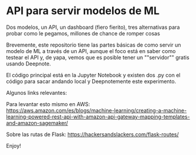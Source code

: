 # API para servir modelos de ML

Dos modelos, un API, un dashboard (fiero fierito), tres alternativas para probar como le pegamos, millones de chance de romper cosas


Brevemente, este repositorio tiene las partes básicas de como servir un modelo de ML a través de un API, aunque el foco está en saber como testear el API y, de yapa, vemos que es posible tener un ""servidor"" gratis usando Deepnote.

El código principal está en la Jupyter Notebook y existen dos .py con el código para sacar andando local y Deepnotemente este experimento.

Algunos links relevantes:

Para levantar esto mismo en AWS:
https://aws.amazon.com/es/blogs/machine-learning/creating-a-machine-learning-powered-rest-api-with-amazon-api-gateway-mapping-templates-and-amazon-sagemaker/


Sobre las rutas de Flask:
https://hackersandslackers.com/flask-routes/


Enjoy!

